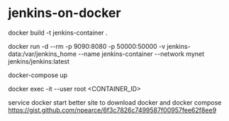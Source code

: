 # jenkins-on-docker

docker build -t jenkins-container .

 docker run -d --rm -p 9090:8080 -p 50000:50000 -v jenkins-data:/var/jenkins_home --name jenkins-container --network mynet jenkins/jenkins:latest

docker-compose up

docker exec -it --user root <CONTAINER_ID>

service docker start
better site to download docker and docker compose
https://gist.github.com/npearce/6f3c7826c7499587f00957fee62f8ee9
